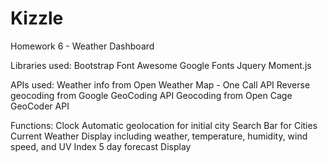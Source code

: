 # Kizzle
Homework 6 - Weather Dashboard

Libraries used:
Bootstrap
Font Awesome
Google Fonts
Jquery
Moment.js

APIs used:
Weather info from Open Weather Map - One Call API
Reverse geocoding from Google GeoCoding API
Geocoding from Open Cage GeoCoder API

Functions:
Clock
Automatic geolocation for initial city
Search Bar for Cities
Current Weather Display including weather, temperature, humidity, wind speed, and UV Index
5 day forecast Display